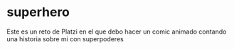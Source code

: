 # superhero
Este es un reto de Platzi en el que debo hacer un comic animado contando una historia sobre mi con superpoderes
